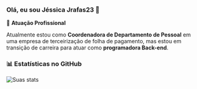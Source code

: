 ### Olá, eu sou Jéssica Jrafas23 👋

🏢 **Atuação Profissional**

Atualmente estou como **Coordenadora de Departamento de Pessoal** em uma empresa de terceirização de folha de pagamento, mas estou em transição de carreira para atuar como **programadora Back-end**.

### 📊 Estatísticas no GitHub

![Suas stats](https://github-readme-stats.vercel.app/api?username=jrafas23&show_icons=true&theme=dracula)
